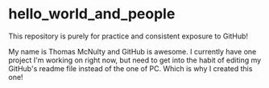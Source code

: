 # hello_world_and_people
This repository is purely for practice and consistent exposure to GitHub!

My name is Thomas McNulty and GitHub is awesome. I currently have one project I'm working on right now, but need to get into the habit of editing my GitHub's readme file instead of the one of PC. Which is why I created this one! 
